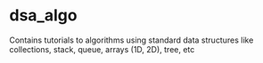 # dsa_algo
Contains tutorials to algorithms using standard data structures like collections, stack, queue, arrays (1D, 2D), tree, etc
